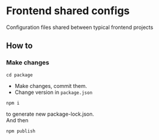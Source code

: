 # Frontend shared configs

Configuration files shared between typical frontend projects

## How to

### Make changes
```
cd package
```

- Make changes, commit them.
- Change version in `package.json`

```
npm i
```

to generate new package-lock.json. <br>And then

```
npm publish
```
